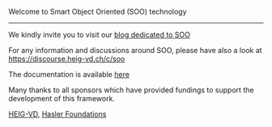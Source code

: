 Welcome to Smart Object Oriented (SOO) technology
*************************************************

We kindly invite you to visit our [blog dedicated to SOO](http://blog.reds.ch/?p=1020)

For any information and discussions around SOO, please have also a look at https://discourse.heig-vd.ch/c/soo

The documentation is available [here](https://smartobject.gitlab.io/soo)

Many thanks to all sponsors which have provided fundings to support the development of this framework.

[HEIG-VD](http://www.heig-vd.ch), [Hasler Foundations](https://haslerstiftung.ch/en/welcome-to-the-hasler-foundation)
